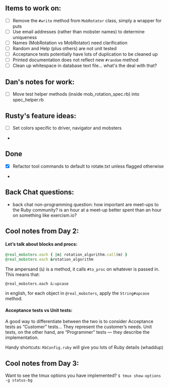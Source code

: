 ## Items to work on:
- [ ] Remove the `#write` method from `MobRotator` class, simply a wrapper for puts
- [ ] Use email addresses (rather than mobster names) to determine uniqueness
- [ ] Names (MobRotation vs MobRotator) need clarification
- [ ] Random and Help (plus others) are not unit tested
- [ ] Acceptance tests potentially have lots of duplication to be cleaned up
- [ ] Printed documentation does not reflect new `#random` method
- [ ] Clean up whitespace in database text file... what's the deal with that?

## Dan's notes for work:
- [ ] Move test helper methods (inside mob_rotation_spec.rb) into spec_helper.rb

## Rusty's feature ideas:
- [ ] Set colors specific to driver, navigator and mobsters
- 

## Done
- [x] Refactor tool commands to default to rotate.txt unless flagged otherwise
- 

## Back Chat questions:
- back chat non-programming question: how important are meet-ups to the Ruby community? is an hour at a meet-up better spent than an hour on something like exercism.io?

## Cool notes from Day 2:

#### Let’s talk about blocks and procs:

```Ruby
@real_mobsters.each { |m| rotation_algorithm.call(m) }
@real_mobsters.each &rotation_algorithm
```

The ampersand (`&`) is a method, it calls `#to_proc` on whatever is passed in. This means that:

`@real_mobsters.each &:upcase`

in english, for each object in `@real_mobsters`, apply the `String#upcase` method.

#### Acceptance tests vs Unit tests:

A good way to differentiate between the two is to consider Acceptance tests as “Customer” tests… They represent the customer’s needs. Unit tests, on the other hand, are “Programmer” tests — they describe the implementation.

Handy shortcuts: `RbConfig.ruby` will give you lots of Ruby details (whaddup)

## Cool notes from Day 3:

Want to see the tmux options you have implemented? `$ tmux show-options -g status-bg`
